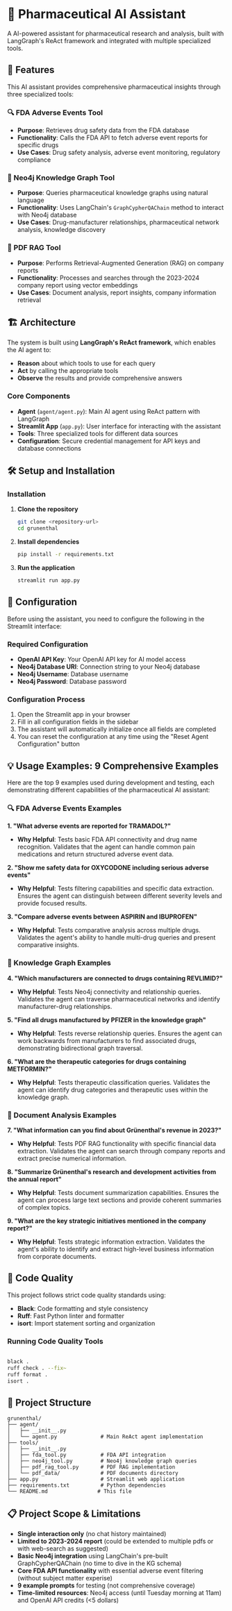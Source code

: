 # 💊 Pharmaceutical AI Assistant

A AI-powered assistant for pharmaceutical research and analysis, built with LangGraph's ReAct framework and integrated with multiple specialized tools.

## 🚀 Features

This AI assistant provides comprehensive pharmaceutical insights through three specialized tools:

### 🔍 FDA Adverse Events Tool
- **Purpose**: Retrieves drug safety data from the FDA database
- **Functionality**: Calls the FDA API to fetch adverse event reports for specific drugs
- **Use Cases**: Drug safety analysis, adverse event monitoring, regulatory compliance

### 🧠 Neo4j Knowledge Graph Tool
- **Purpose**: Queries pharmaceutical knowledge graphs using natural language
- **Functionality**: Uses LangChain's `GraphCypherQAChain` method to interact with Neo4j database
- **Use Cases**: Drug-manufacturer relationships, pharmaceutical network analysis, knowledge discovery

### 📄 PDF RAG Tool
- **Purpose**: Performs Retrieval-Augmented Generation (RAG) on company reports
- **Functionality**: Processes and searches through the 2023-2024 company report using vector embeddings
- **Use Cases**: Document analysis, report insights, company information retrieval

## 🏗️ Architecture

The system is built using **LangGraph's ReAct framework**, which enables the AI agent to:
- **Reason** about which tools to use for each query
- **Act** by calling the appropriate tools
- **Observe** the results and provide comprehensive answers

### Core Components

- **Agent** (`agent/agent.py`): Main AI agent using ReAct pattern with LangGraph
- **Streamlit App** (`app.py`): User interface for interacting with the assistant
- **Tools**: Three specialized tools for different data sources
- **Configuration**: Secure credential management for API keys and database connections

## 🛠️ Setup and Installation


### Installation

1. **Clone the repository**
   ```bash
   git clone <repository-url>
   cd grunenthal
   ```

2. **Install dependencies**
   ```bash
   pip install -r requirements.txt
   ```

3. **Run the application**
   ```bash
   streamlit run app.py
   ```

## 🔧 Configuration

Before using the assistant, you need to configure the following in the Streamlit interface:

### Required Configuration
- **OpenAI API Key**: Your OpenAI API key for AI model access
- **Neo4j Database URI**: Connection string to your Neo4j database
- **Neo4j Username**: Database username
- **Neo4j Password**: Database password

### Configuration Process
1. Open the Streamlit app in your browser
2. Fill in all configuration fields in the sidebar
3. The assistant will automatically initialize once all fields are completed
4. You can reset the configuration at any time using the "Reset Agent Configuration" button

## 💡 Usage Examples: 9 Comprehensive Examples

Here are the top 9 examples used during development and testing, each demonstrating different capabilities of the pharmaceutical AI assistant:

### 🔍 FDA Adverse Events Examples

**1. "What adverse events are reported for TRAMADOL?"**
- **Why Helpful**: Tests basic FDA API connectivity and drug name recognition. Validates that the agent can handle common pain medications and return structured adverse event data.

**2. "Show me safety data for OXYCODONE including serious adverse events"**
- **Why Helpful**: Tests filtering capabilities and specific data extraction. Ensures the agent can distinguish between different severity levels and provide focused results.

**3. "Compare adverse events between ASPIRIN and IBUPROFEN"**
- **Why Helpful**: Tests comparative analysis across multiple drugs. Validates the agent's ability to handle multi-drug queries and present comparative insights.

### 🧠 Knowledge Graph Examples

**4. "Which manufacturers are connected to drugs containing REVLIMID?"**
- **Why Helpful**: Tests Neo4j connectivity and relationship queries. Validates the agent can traverse pharmaceutical networks and identify manufacturer-drug relationships.

**5. "Find all drugs manufactured by PFIZER in the knowledge graph"**
- **Why Helpful**: Tests reverse relationship queries. Ensures the agent can work backwards from manufacturers to find associated drugs, demonstrating bidirectional graph traversal.

**6. "What are the therapeutic categories for drugs containing METFORMIN?"**
- **Why Helpful**: Tests therapeutic classification queries. Validates the agent can identify drug categories and therapeutic uses within the knowledge graph.

### 📄 Document Analysis Examples

**7. "What information can you find about Grünenthal's revenue in 2023?"**
- **Why Helpful**: Tests PDF RAG functionality with specific financial data extraction. Validates the agent can search through company reports and extract precise numerical information.

**8. "Summarize Grünenthal's research and development activities from the annual report"**
- **Why Helpful**: Tests document summarization capabilities. Ensures the agent can process large text sections and provide coherent summaries of complex topics.

**9. "What are the key strategic initiatives mentioned in the company report?"**
- **Why Helpful**: Tests strategic information extraction. Validates the agent's ability to identify and extract high-level business information from corporate documents.

## 🧹 Code Quality

This project follows strict code quality standards using:

- **Black**: Code formatting and style consistency
- **Ruff**: Fast Python linter and formatter
- **isort**: Import statement sorting and organization

### Running Code Quality Tools

```bash

black .
ruff check . --fix~
ruff format .
isort .
```

## 📁 Project Structure

```
grunenthal/
├── agent/
│   ├── __init__.py
│   └── agent.py              # Main ReAct agent implementation
├── tools/
│   ├── __init__.py
│   ├── fda_tool.py           # FDA API integration
│   ├── neo4j_tool.py         # Neo4j knowledge graph queries
│   ├── pdf_rag_tool.py       # PDF RAG implementation
│   └── pdf_data/             # PDF documents directory
├── app.py                    # Streamlit web application
├── requirements.txt          # Python dependencies
└── README.md                # This file
```

## 📋 Project Scope & Limitations

- **Single interaction only** (no chat history maintained)
- **Limited to 2023-2024 report** (could be extended to multiple pdfs or with web-search as suggested)
- **Basic Neo4j integration** using LangChain's pre-built GraphCypherQAChain (no time to dive in the KG schema)
- **Core FDA API functionality** with essential adverse event filtering (without subject matter experise)
- **9 example prompts** for testing (not comprehensive coverage)
- **Time-limited resources**: Neo4j access (until Tuesday morning at 11am) and OpenAI API credits (<5 dollars)